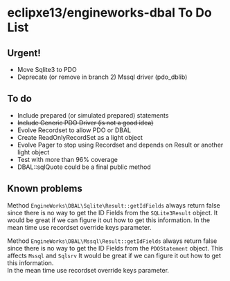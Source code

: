 # eclipxe13/engineworks-dbal To Do List

## Urgent!

- Move Sqlite3 to PDO
- Deprecate (or remove in branch 2) Mssql driver (pdo_dblib)

## To do

- Include prepared (or simulated prepared) statements
- ~~Include Generic PDO Driver (is not a good idea)~~
- Evolve Recordset to allow PDO or DBAL
- Create ReadOnlyRecordSet as a light object
- Evolve Pager to stop using Recordset and depends on Result or another light object
- Test with more than 96% coverage
- DBAL::sqlQuote could be a final public method

## Known problems

Method `EngineWorks\DBAL\Sqlite\Result::getIdFields` always return false since there is no way
to get the ID Fields from the `SQLite3Result` object.
It would be great if we can figure it out how to get this information.
In the mean time use recordset override keys parameter.

Method `EngineWorks\DBAL\Mssql\Result::getIdFields` always return false since there is no way
to get the ID Fields from the `PDOStatement` object. This affects `Mssql` and `Sqlsrv`
It would be great if we can figure it out how to get this information.  
In the mean time use recordset override keys parameter.

